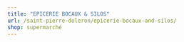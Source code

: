 ```yaml
---
title: "EPICERIE BOCAUX & SILOS"
url: /saint-pierre-doleron/epicerie-bocaux-and-silos/
shop: supermarché
---
```

